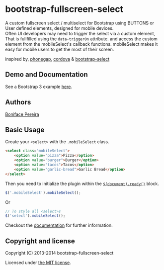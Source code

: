bootstrap-fullscreen-select
================
A custom fullscreen select / multiselect for Bootstrap using BUTTONS or User defined elements, designed for mobile devices.<br>
Often UI developers may need to trigger the select via a custom element, That is fullfilled using the `data-triggerOn` attribute. and access the custom element from the mobileSelect's callback functions.
mobileSelect makes it easy for mobile users to get the most of their screen.

inspired by, [phonegap](http://phonegap.com/), [cordova](http://cordova.apache.org/) & [bootstrap-select](https://github.com/silviomoreto/bootstrap-select)

## Demo and Documentation

See a Bootstrap 3 example [here](http://craftpip.github.io/bootstrap-fullscreen-select).

## Authors

[Boniface Pereira](https://github.com/craftpip)

## Basic Usage

Create your `<select>` with the `.mobileSelect` class.
```html
<select class="mobileSelect">
    <option value="pizza">Pizza</option>
    <option value="burger">Burger</option>
    <option value="tacos">Tacos</option>
    <option value="garlic-bread">Garlic Bread</option>
</select>
```

Then you need to initialize the plugin within the [`$(document).ready()`](http://api.jquery.com/ready/) block.
```js
$('.mobileSelect').mobileSelect();
```
Or
```js
// To style all <select>s
$('select').mobileSelect();
```

Checkout the [documentation](http://craftpip.github.io/bootstrap-fullscreen-select) for further information.

## Copyright and license

Copyright (C) 2013-2014 bootstrap-fullscreen-select

Licensed under [the MIT license](LICENSE).
